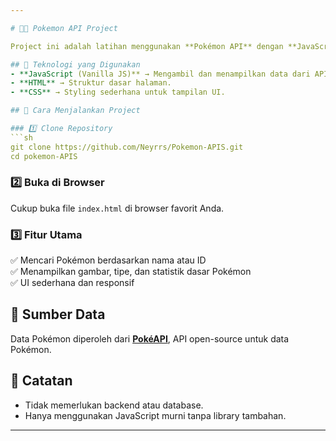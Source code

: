 ```yaml
---

# 🐱‍🏍 Pokemon API Project  

Project ini adalah latihan menggunakan **Pokémon API** dengan **JavaScript, HTML, dan CSS**. Aplikasi ini memungkinkan pengguna untuk mencari dan menampilkan informasi tentang Pokémon berdasarkan data dari API open-source.  

## 🚀 Teknologi yang Digunakan  
- **JavaScript (Vanilla JS)** → Mengambil dan menampilkan data dari API.  
- **HTML** → Struktur dasar halaman.  
- **CSS** → Styling sederhana untuk tampilan UI.  

## 🔧 Cara Menjalankan Project  

### 1️⃣ Clone Repository  
```sh
git clone https://github.com/Neyrrs/Pokemon-APIS.git
cd pokemon-APIS
```

### 2️⃣ Buka di Browser  
Cukup buka file `index.html` di browser favorit Anda.  

### 3️⃣ Fitur Utama  
✅ Mencari Pokémon berdasarkan nama atau ID  
✅ Menampilkan gambar, tipe, dan statistik dasar Pokémon  
✅ UI sederhana dan responsif  

## 📡 Sumber Data  
Data Pokémon diperoleh dari **[PokéAPI](https://pokeapi.co/)**, API open-source untuk data Pokémon.  

## 📝 Catatan  
- Tidak memerlukan backend atau database.  
- Hanya menggunakan JavaScript murni tanpa library tambahan.  

---
```

